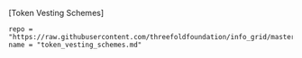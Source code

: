 [Token Vesting Schemes]
```!!!include
repo = "https://raw.githubusercontent.com/threefoldfoundation/info_grid/master/docs/faq"
name = "token_vesting_schemes.md"
```